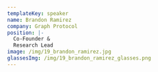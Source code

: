 ```yaml
---
templateKey: speaker
name: Brandon Ramirez
company: Graph Protocol
position: |-
  Co-Founder &
  Research Lead
image: /img/19_brandon_ramirez.jpg
glassesImg: /img/19_brandon_ramirez_glasses.png
---
```


